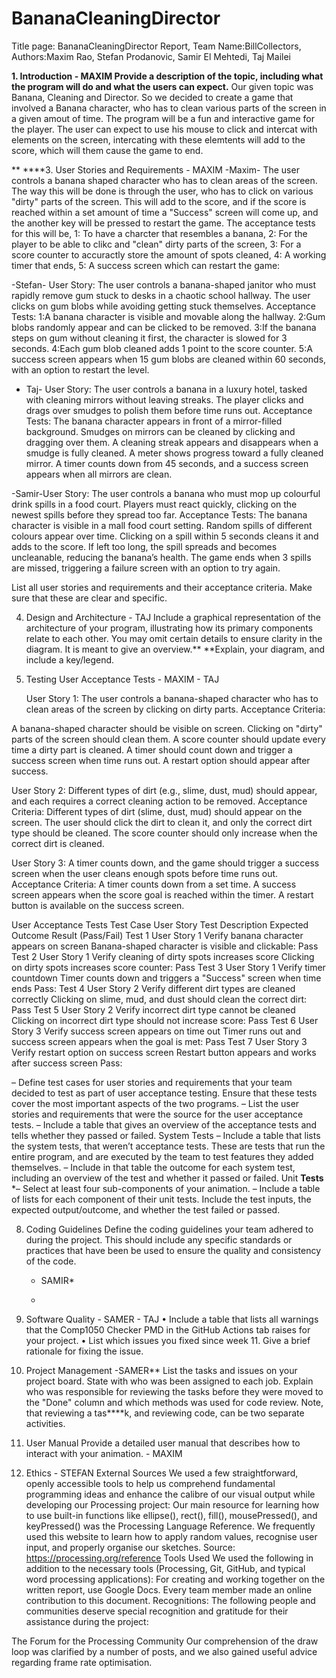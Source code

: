 # BananaCleaningDirector
Title page: BananaCleaningDirector Report, Team Name:BillCollectors, Authors:Maxim Rao, Stefan Prodanovic, Samir El Mehtedi, Taj Mailei

**1. Introduction - MAXIM
Provide a description of the topic, including what the program will do and what the users can expect.**
Our given topic was Banana, Cleaning and Director. So we decided to create a game that involved a Banana character, who has to clean various parts of the screen in a given amout of time. The program will be a fun and interactive game for the player. The user can expect to use his mouse to click and intercat with elements on the screen, intercating with these elemtents will add to the score, which will them cause the game to end. 


**
****3. User Stories and Requirements - MAXIM
-Maxim- The user controls a banana shaped character who has to clean areas of the screen. The way this will be done is through the user, who has to click on various "dirty" parts of the screen. This will add to the score, and if the score is reached within a set amount of time a "Success" screen will come up, and the another key will be pressed to restart the game. 
The acceptance tests for this will be, 
1: To have a charcter that resembles a banana, 
2: For the player to be able to clikc and "clean" dirty parts of the screen,
3: For a score counter to accuractly store the amount of spots cleaned,
4: A working timer that ends, 
5: A success screen which can restart the game:

-Stefan- User Story:
The user controls a banana-shaped janitor who must rapidly remove gum stuck to desks in a chaotic school hallway. The user clicks on gum blobs while avoiding getting stuck themselves.
Acceptance Tests: 
1:A banana character is visible and movable along the hallway.
2:Gum blobs randomly appear and can be clicked to be removed.
3:If the banana steps on gum without cleaning it first, the character is slowed for 3 seconds.
4:Each gum blob cleaned adds 1 point to the score counter.
5:A success screen appears when 15 gum blobs are cleaned within 60 seconds, with an option to restart the level.

- Taj- User Story:
The user controls a banana in a luxury hotel, tasked with cleaning mirrors without leaving streaks. The player clicks and drags over smudges to polish them before time runs out.
Acceptance Tests:
The banana character appears in front of a mirror-filled background.
Smudges on mirrors can be cleaned by clicking and dragging over them.
A cleaning streak appears and disappears when a smudge is fully cleaned.
A meter shows progress toward a fully cleaned mirror.
A timer counts down from 45 seconds, and a success screen appears when all mirrors are clean.

-Samir-User Story:
The user controls a banana who must mop up colourful drink spills in a food court. Players must react quickly, clicking on the newest spills before they spread too far.
Acceptance Tests:
The banana character is visible in a mall food court setting.
Random spills of different colours appear over time.
Clicking on a spill within 5 seconds cleans it and adds to the score.
If left too long, the spill spreads and becomes uncleanable, reducing the banana’s health.
The game ends when 3 spills are missed, triggering a failure screen with an option to try again.

List all user stories and requirements and their acceptance criteria. Make sure that these are clear and specific.


4. Design and Architecture - TAJ
Include a graphical representation of the architecture of your program, illustrating how its primary components relate to each other. You may omit certain details to ensure clarity in the diagram. It is meant to give an overview.**
**Explain, your diagram, and include a key/legend.





6. Testing User Acceptance Tests - MAXIM - TAJ

   User Story 1:
The user controls a banana-shaped character who has to clean areas of the screen by clicking on dirty parts.
Acceptance Criteria:

A banana-shaped character should be visible on screen.
Clicking on "dirty" parts of the screen should clean them.
A score counter should update every time a dirty part is cleaned.
A timer should count down and trigger a success screen when time runs out.
A restart option should appear after success.

User Story 2:
Different types of dirt (e.g., slime, dust, mud) should appear, and each requires a correct cleaning action to be removed.
Acceptance Criteria:
Different types of dirt (slime, dust, mud) should appear on the screen.
The user should click the dirt to clean it, and only the correct dirt type should be cleaned.
The score counter should only increase when the correct dirt is cleaned.

User Story 3:
A timer counts down, and the game should trigger a success screen when the user cleans enough spots before time runs out.
Acceptance Criteria:
A timer counts down from a set time.
A success screen appears when the score goal is reached within the timer.
A restart button is available on the success screen.


User Acceptance Tests
Test Case	User Story	Test Description	Expected Outcome	Result (Pass/Fail)
Test 1	User Story 1	Verify banana character appears on screen	Banana-shaped character is visible and clickable:	Pass
Test 2	User Story 1	Verify cleaning of dirty spots increases score	Clicking on dirty spots increases score counter:	Pass
Test 3	User Story 1	Verify timer countdown	Timer counts down and triggers a "Success" screen when time ends	Pass:
Test 4	User Story 2	Verify different dirt types are cleaned correctly	Clicking on slime, mud, and dust should clean the correct dirt:	Pass
Test 5	User Story 2	Verify incorrect dirt type cannot be cleaned	Clicking on incorrect dirt type should not increase score:	Pass
Test 6	User Story 3	Verify success screen appears on time out	Timer runs out and success screen appears when the goal is met:	Pass
Test 7	User Story 3	Verify restart option on success screen	Restart button appears and works after success screen	Pass:




– Define test cases for user stories and requirements that your team decided to test as part of user acceptance testing. Ensure that these tests cover the most important aspects of the two programs.
– List the user stories and requirements that were the source for the user acceptance tests.
– Include a table that gives an overview of the acceptance tests and tells whether they passed or
failed. System Tests
– Include a table that lists the system tests, that weren’t acceptance tests. These are tests that run the entire program, and are executed by the team to test features they added themselves.
– Include in that table the outcome for each system test, including an overview of the test and whether it passed or failed.
Unit **Tests**
*– Select at least four sub-components of your animation.
– Include a table of lists for each component of their unit tests. Include the test inputs, the expected
output/outcome, and whether the test failed or passed.



8. Coding Guidelines Define the coding guidelines your team adhered to during the project. This should include any specific standards or practices that have been be used to ensure the quality and consistency of the code.
   - SAMIR*
  
   - 
9. Software Quality - SAMER - TAJ
• Include a table that lists all warnings that the Comp1050 Checker PMD in the GitHub Actions tab raises for your project.
• List which issues you fixed since week 11. Give a brief rationale for fixing the issue.



10. Project Management -SAMER**
List the tasks and issues on your project board. State with who was been assigned to each job. Explain who was responsible for reviewing the tasks before they were moved to the "Done" column and which methods was used for code review. Note, that reviewing a tas****k, and reviewing code, can be two separate activities.


11. User Manual Provide a detailed user manual that describes how to interact with your animation. - MAXIM

    
12. Ethics - STEFAN
External Sources
We used a few straightforward, openly accessible tools to help us comprehend fundamental programming ideas and enhance the calibre of our visual output while developing our Processing project:
Our main resource for learning how to use built-in functions like ellipse(), rect(), fill(), mousePressed(), and keyPressed() was the Processing Language Reference. We frequently used this website to learn how to apply random values, recognise user input, and properly organise our sketches.
Source: https://processing.org/reference
Tools Used
We used the following in addition to the necessary tools (Processing, Git, GitHub, and typical word processing applications):
For creating and working together on the written report, use Google Docs. Every team member made an online contribution to this document.
Recognitions:
The following people and communities deserve special recognition and gratitude for their assistance during the project:

The Forum for the Processing Community Our comprehension of the draw loop was clarified by a number of posts, and we also gained useful advice regarding frame rate optimisation.



